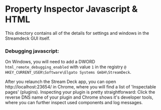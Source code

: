 # Property Inspector Javascript & HTML

This directory contains all of the details for settings and windows in the Streamdeck GUI itself.

### Debugging javascript:

On Windows, you will need to add a DWORD `html_remote_debugging_enabled` with value `1` in the registry `@ HKEY_CURRENT_USER\Software\Elgato Systems GmbH\StreamDeck`.  

After you relaunch the Stream Deck app, you can open http://localhost:23654/ in Chrome, where you will find a list of 'Inspectable pages' (plugins). Inspecting your plugin is pretty straightforward: Click the reverse DNS name of your plugin and Chrome shows it's developer tools, where you can further inspect used components and log messages.